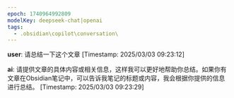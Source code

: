```yaml
---
epoch: 1740964992809
modelKey: deepseek-chat|openai
tags:
  - .obsidian\copilot\conversation\
---
```


**user**: 请总结一下这个文章
[Timestamp: 2025/03/03 09:23:12]

**ai**: 请提供文章的具体内容或相关信息，这样我可以更好地帮助你总结。如果你有文章在Obsidian笔记中，可以告诉我笔记的标题或内容，我会根据你提供的信息进行总结。
[Timestamp: 2025/03/03 09:23:29]